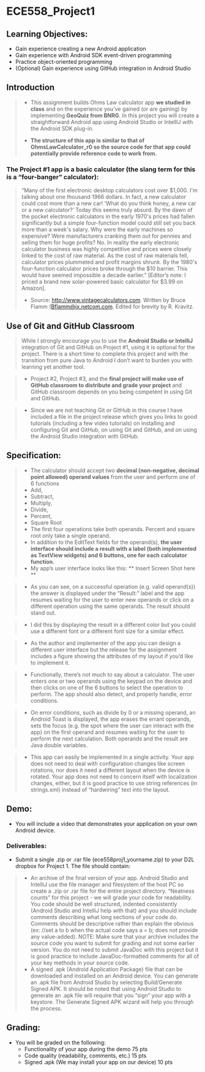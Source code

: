 # ECE558_Project1

## Learning Objectives:
- Gain experience creating a new Android application
- Gain experience with Android SDK event-driven programming
- Practice object-oriented programming
- (Optional) Gain experience using GitHub integration in Android Studio

## Introduction
  > * This assignment builds Ohms Law calculator app **we studied in class** and on the experience you’ve gained (or are gaining) by implementing **GeoQuiz from BNRG**. In this project you will create a straightforward Android app using Android Studio or IntellIJ with the Android SDK plug-in. 
  > - **The structure of this app is similar to that of OhmsLawCalculator_r0 so the source code for that app could potentially provide reference code to work from.**

### The Project #1 app is a basic calculator (the slang term for this is a “four-banger” calculator):
> “Many of the first electronic desktop calculators cost over $1,000. I'm talking about one thousand 1966 dollars. In fact, a new calculator could cost more than a new car! ‘What do you think honey, a new car or a new calculator?’ Today this seems truly absurd. By the dawn of the pocket electronic calculators in the early 1970's prices had fallen significantly but a simple four-function model could still set you back more than a week's salary. Why were the early machines so expensive? Were manufacturers cranking them out for pennies and selling them for huge profits? No. In reality the early electronic calculator business was highly competitive and prices were closely linked to the cost of raw material. As the cost of raw materials fell, calculator prices plummeted and profit margins shrunk. By the 1980's four-function calculator prices broke through the $10 barrier. This would have seemed impossible a decade earlier.” [Editor’s note: I priced a brand new solar-powered basic calculator for $3.99 on Amazon].
> - Source: http://www.vintagecalculators.com. Written by Bruce Flamm (Bflamm@ix.netcom.com. Edited for brevity by R. Kravitz.

## Use of Git and GitHub Classroom
> While I strongly encourage you to use the **Android Studio or IntelliJ** integration of Git and GitHub on Project #1, using it is optional for the project. There is a short time to complete this project and with the transition from pure Java to Android I don’t want to burden you with learning yet another tool. 

>  - Project #2, Project #3, and the **final project will make use of GitHub classroom to distribute and grade your project** and GitHub classroom depends on you being competent in using Git and GitHub. 

>  - Since we are not teaching Git or GitHub in this course I have included a file in the project release which gives you links to good tutorials (including a few video tutorials) on installing and configuring Git and GitHub, on using Git and GitHub, and on using the Android Studio integration with GitHub.

## Specification:
> - The calculator should accept two **decimal (non-negative, decimal point allowed) operand values** from the user and perform one of 6 functions 
  > - Add, 
  > - Subtract, 
  > - Multiply, 
  > - Divide, 
  > - Percent, 
  > - Square Root
  > - The first four operations take both operands. Percent and square root only take a single operand. 
  > - In addition to the EditText fields for the operand(s), **the user interface should include a result with a label (both implemented as TextView widgets) and 6 buttons, one for each calculator function.** 
  > - My app’s user interface looks like this:
  > ** Insert Screen Shot here **

> - As you can see, on a successful operation (e.g. valid operand(s)) the answer is displayed under the “Result:” label and the app resumes waiting for the user to enter new operands or click on a different operation using the same operands. The result should stand out. 

> - I did this by displaying the result in a different color but you could use a different font or a different font size for a similar effect.
  
> - As the author and implementer of the app you can design a different user interface but the release for the assignment includes a figure showing the attributes of my layout if you’d like to implement it.

> - Functionally, there’s not much to say about a calculator. The user enters one or two operands using the keypad on the device and then clicks on one of the 6 buttons to select the operation to perform. The app should also detect, and properly handle, error conditions.

> - On error conditions, such as divide by 0 or a missing operand, an Android Toast is displayed, the app erases the errant operands, sets the focus (e.g. the spot where the user can interact with the app) on the first operand and resumes waiting for the user to perform the next calculation. Both operands and the result are Java double variables.

> - This app can easily be implemented in a single activity. Your app does not need to deal with configuration changes like screen rotations, nor does it need a different layout when the device is rotated. Your app does not need to concern itself with localization changes, either, but it is good practice to use string references (in strings.xml) instead of “hardwiring” text into the layout.

## Demo:
- You will include a video that demonstrates your application on your own Android device.
### Deliverables:
- Submit a single .zip or .rar file (ece558proj1_yourname.zip) to your D2L dropbox for Project 1. The file should contain:
> - An archive of the final version of your app. Android Studio and IntelliJ use the file manager and filesystem of the host PC so create a .zip or .rar file for the entire project directory. “Neatness counts” for this project - we will grade your code for readability. You code should be well structured, indented consistently (Android Studio and IntelliJ help with that) and you should include comments describing what long sections of your code do. Comments should be descriptive rather than explain the obvious (ex: //set a to b when the actual code says a = b; does not provide any value-added). NOTE: Make sure that your archive includes the source code you want to submit for grading and not some earlier version. You do not need to submit JavaDoc with this project but it is good practice to include JavaDoc-formatted comments for all of your key methods in your source code.
> - A signed .apk (Android Application Package) file that can be downloaded and installed on an Android device. You can generate an .apk file from Android Studio by selecting Build/Generate Signed APK. It should be noted that using Android Studio to generate an .apk file will require that you “sign” your app with a keystore. The Generate Signed APK wizard will help you through the process.

## Grading:
- You will be graded on the following:
  - Functionality of your app during the demo 75 pts
  - Code quality (readability, comments, etc.) 15 pts
  - Signed .apk (We may install your app on our device) 10 pts
